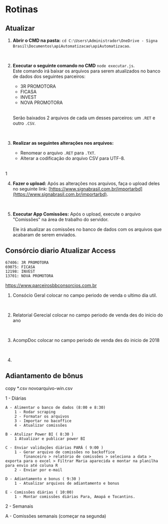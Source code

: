 # Rotinas

## Atualizar 

1. **Abrir o CMD na pasta:**
    `cd C:\Users\Administrador\OneDrive - Signa Brasil\Documentos\apiAutomatizacao\apiAutomatizacao`. 
<br/>

2. **Executar o seguinte comando no CMD** 
`node executar.js`.  
   Este comando irá baixar os arquivos para serem atualizados no banco de dados dos seguintes parceiros:
   - 3R PROMOTORA
   - FICASA
   - INVEST
   - NOVA PROMOTORA
   <br>

    Serão baixados 2 arquivos de cada um desses parceiros: um `.RET` e outro `.CSV`.  
<br/>

3. **Realizar as seguintes alterações nos arquivos:**  

   - Renomear o arquivo `.RET` para `.TXT`.
   - Alterar a codificação do arquivo CSV para UTF-8.
<br/>
1

4. **Fazer o upload:**
   Após as alterações nos arquivos, faça o upload deles no seguinte link: [https://www.signabrasil.com.br/importarbd](https://www.signabrasil.com.br/importarbd).
<br/>

5. **Executar App Comissões:**
   Após o upload, execute o arquivo "Comissões" na área de trabalho do servidor.

   Ele irá atualizar as comissões no banco de dados com os arquivos que acabaram de serem enviados.


## Consórcio diario Atualizar Access

    67406: 3R PROMOTORA
    69075: FICASA
    12198: INVEST
    13701: NOVA PROMOTORA

https://www.parceirosbbconsorcios.com.br

1. Consócio Geral
 colocar no campo periodo de venda o ultimo dia util. 
<br/>

2. Relatorial Gerecial
colocar no campo periodo de venda des do inicio do ano
<br/>

3. AcompDoc
colocar no campo periodo de venda des do inicio de 2018
<br/>

4. 


## Adiantamento de bônus



copy *.csv novoarquivo-win.csv


1 - Diárias
	
	A - Alimentar o banco de dados (8:00 e 8:30)
		1 - Rodar scraping
		2 - Formatar os arquivos
		3 - Importar no bacoffice
		4 - Atualizar comissões

	B - Atulizar Power BI ( 8:30 )
		1 Atualizar e publicar power BI

	C - Enviar validações diárias PARÁ ( 9:00 )
		1 - Gerar arquivo de comissões no backoffice
			financeiro > relatório de comissões > seleciona a data > exporta para o excel > Filtrar Maria aparecida e montar na planilha para envio até coluna R
	 	2 - Enviar por e-mail

	D - Adiantamento e bonus ( 9:30 )
		1 - Atualizar arquivos de adiantamento e bonus

	E - Comissões diárias ( 10:00)
		1 - Montar comissões diárias Para, Amapá e Tocantins.


2 - Semanais 

   A - Comissões semanais (começar na segunda)
